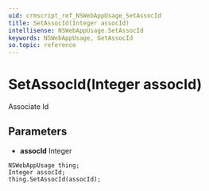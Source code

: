 ```yaml
---
uid: crmscript_ref_NSWebAppUsage_SetAssocId
title: SetAssocId(Integer assocId)
intellisense: NSWebAppUsage.SetAssocId
keywords: NSWebAppUsage, GetAssocId
so.topic: reference
---
```


# SetAssocId(Integer assocId)

Associate Id

## Parameters

* **assocId** Integer

```crmscript
NSWebAppUsage thing;
Integer assocId;
thing.SetAssocId(assocId);
```

